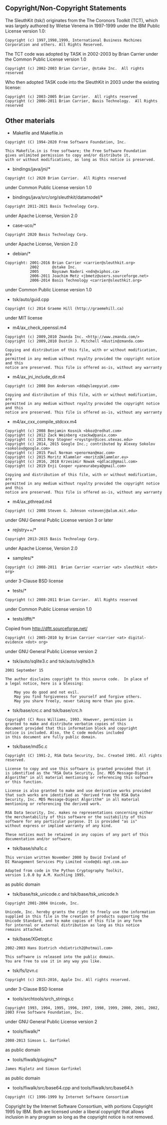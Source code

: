 ## Copyright/Non-Copyright Statements

The SleuthKit (tsk/) originates from the The Coronors Toolkit (TCT),
which was largely authored by Wietse Venema in 1997-1999 under the IBM Public
License version 1.0:

```
Copyright (c) 1997,1998,1999, International Business Machines          
Corporation and others. All Rights Reserved.
```

The TCT code was adopted by TASK in 2002-2003 by Brian Carrier under the Common
Public License version 1.0

```
Copyright (c) 2002-2003 Brian Carrier, @stake Inc.  All rights reserved
```

Who then adopted TASK code into the SleuthKit in 2003 under the existing
license:

```
Copyright (c) 2003-2005 Brian Carrier.  All rights reserved
Copyright (c) 2006-2011 Brian Carrier, Basis Technology.  All Rights reserved
```

## Other materials

* Makefile and Makefile.in

```
Copyright (C) 1994-2020 Free Software Foundation, Inc.

This Makefile.in is free software; the Free Software Foundation
gives unlimited permission to copy and/or distribute it,
with or without modifications, as long as this notice is preserved.
```

* bindings/java/jni/*

```
Copyright (c) 2020 Brian Carrier.  All Rights reserved
```

under Common Public License version 1.0

* bindings/java/src/org/sleuthkit/datamodel/*

```
Copyright 2011-2021 Basis Technology Corp.
```

under Apache License, Version 2.0

* case-uco/*

```
Copyright 2020 Basis Technology Corp.
```

under Apache License, Version 2.0

* debian/*

```
Copyright: 2001-2016 Brian Carrier <carrier@sleuthkit.org>
           2002      @stake Inc.
           2005      Naysawn Naderi <ndn@xiphos.ca>
           2006-2011 Joachim Metz <jbmetz@users.sourceforge.net>
           2006-2014 Basis Technology <carrier@sleuthkit.org>
```

under Common Public License version 1.0

* tsk/auto/guid.cpp

```
Copyright (c) 2014 Graeme Hill (http://graemehill.ca)
```

under MIT license

* m4/ax_check_openssl.m4

```
Copyright (c) 2009,2010 Zmanda Inc. <http://www.zmanda.com/>
Copyright (c) 2009,2010 Dustin J. Mitchell <dustin@zmanda.com>

Copying and distribution of this file, with or without modification, are
permitted in any medium without royalty provided the copyright notice and this
notice are preserved. This file is offered as-is, without any warranty
```

* m4/ax_jni_include_dir.m4

```
Copyright (c) 2008 Don Anderson <dda@sleepycat.com>

Copying and distribution of this file, with or without modification, are
permitted in any medium without royalty provided the copyright notice and this
notice are preserved. This file is offered as-is, without any warranty
```

* m4/ax_cxx_compile_stdcxx.m4

```
Copyright (c) 2008 Benjamin Kosnik <bkoz@redhat.com>
Copyright (c) 2012 Zack Weinberg <zackw@panix.com>
Copyright (c) 2013 Roy Stogner <roystgnr@ices.utexas.edu>
Copyright (c) 2014, 2015 Google Inc.; contributed by Alexey Sokolov <sokolov@google.com>
Copyright (c) 2015 Paul Norman <penorman@mac.com>
Copyright (c) 2015 Moritz Klammler <moritz@klammler.eu>
Copyright (c) 2016, 2018 Krzesimir Nowak <qdlacz@gmail.com>
Copyright (c) 2019 Enji Cooper <yaneurabeya@gmail.com>

Copying and distribution of this file, with or without modification, are
permitted in any medium without royalty provided the copyright notice and this
notice are preserved. This file is offered as-is, without any warranty
```

* m4/ax_pthread.m4

```
Copyright (c) 2008 Steven G. Johnson <stevenj@alum.mit.edu>
````

under GNU General Public License version 3 or later

* rejistry++/*

```
Copyright 2013-2015 Basis Technology Corp.
```

under Apache License, Version 2.0

* samples/*

```
Copyright (c) 2008-2011  Brian Carrier <carrier <at> sleuthkit <dot> org>
```

under 3-Clause BSD license

* tests/*

```
Copyright (c) 2008-2011 Brian Carrier.  All Rights reserved
```

under Common Public License version 1.0

* tests/dftt/*

Copied from http://dftt.sourceforge.net/

```
Copyright (c) 2005-2010 by Brian Carrier <carrier <at> digital-evidence <dot> org>
```

under GNU General Public License version 2

* tsk/auto/sqlite3.c and tsk/auto/sqlite3.h

```
2001 September 15

The author disclaims copyright to this source code.  In place of
a legal notice, here is a blessing:

    May you do good and not evil.
    May you find forgiveness for yourself and forgive others.
    May you share freely, never taking more than you give.
```

* tsk/base/crc.c and tsk/base/crc.h

```
Copyright (C) Ross Williams, 1993. However, permission is
granted to make and distribute verbatim copies of this
document provided that this information block and copyright
notice is included. Also, the C code modules included
in this document are fully public domain.
```

* tsk/base/md5c.c

```
Copyright (C) 1991-2, RSA Data Security, Inc. Created 1991. All rights reserved.

License to copy and use this software is granted provided that it
is identified as the "RSA Data Security, Inc. MD5 Message-Digest
Algorithm" in all material mentioning or referencing this software
or this function.

License is also granted to make and use derivative works provided
that such works are identified as "derived from the RSA Data
Security, Inc. MD5 Message-Digest Algorithm" in all material
mentioning or referencing the derived work.

RSA Data Security, Inc. makes no representations concerning either
the merchantability of this software or the suitability of this
software for any particular purpose. It is provided "as is"
without express or implied warranty of any kind.

These notices must be retained in any copies of any part of this
documentation and/or software.
```

* tsk/base/sha1c.c

```
This version written November 2000 by David Ireland of 
DI Management Services Pty Limited <code@di-mgt.com.au>

Adapted from code in the Python Cryptography Toolkit, 
version 1.0.0 by A.M. Kuchling 1995.
```

as public domain

* tsk/base/tsk_unicode.c and tsk/base/tsk_unicode.h

```
Copyright 2001-2004 Unicode, Inc.

Unicode, Inc. hereby grants the right to freely use the information
supplied in this file in the creation of products supporting the
Unicode Standard, and to make copies of this file in any form
for internal or external distribution as long as this notice
remains attached.
```

* tsk/base/XGetopt.c

```
2002-2003 Hans Dietrich <hdietrich2@hotmail.com>

This software is released into the public domain.
You are free to use it in any way you like.
```

* tsk/fs/lzvn.c

```
Copyright (c) 2015-2016, Apple Inc. All rights reserved.
```

under 3-Clause BSD license

* tools/srchtools/srch_strings.c

```
Copyright 1993, 1994, 1995, 1996, 1997, 1998, 1999, 2000, 2001, 2002, 2003 Free Software Foundation, Inc.
```

under GNU General Public License version 2

* tools/fiwalk/*

```
2008-2013 Simson L. Garfinkel
```

as public domain

* tools/fiwalk/plugins/*

```
James Migletz and Simson Garfinkel
```

as public domain

* tools/fiwalk/src/base64.cpp and tools/fiwalk/src/base64.h

```
Copyright (C) 1996-1999 by Internet Software Consortium
```

Copyright by the Internet Software Consortium, with portions Copyright 1995
by IBM. Both are licensed under a liberal copyright that allows inclusion
in any program so long as the copyright notice is not removed.

